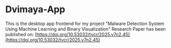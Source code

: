 # Dvimaya-App
This is the desktop app frontend for my project "Malware Detection System Using Machine Learning and Binary Visualization"
Research Paper has been published on: [https://doi.org/10.53032/tvcr/2025.v7n2.45](https://doi.org/10.53032/tvcr/2025.v7n2.45)
